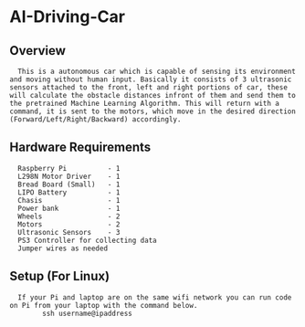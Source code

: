 AI-Driving-Car
=============
      
## Overview
      This is a autonomous car which is capable of sensing its environment and moving without human input. Basically it consists of 3 ultrasonic sensors attached to the front, left and right portions of car, these will calculate the obstacle distances infront of them and send them to the pretrained Machine Learning Algorithm. This will return with a command, it is sent to the motors, which move in the desired direction (Forward/Left/Right/Backward) accordingly.

## Hardware Requirements
      Raspberry Pi          - 1
      L298N Motor Driver    - 1
      Bread Board (Small)   - 1
      LIPO Battery          - 1
      Chasis                - 1
      Power bank            - 1
      Wheels                - 2
      Motors                - 2
      Ultrasonic Sensors    - 3
      PS3 Controller for collecting data
      Jumper wires as needed
    
## Setup (For Linux)
      If your Pi and laptop are on the same wifi network you can run code on Pi from your laptop with the command below.
            ssh username@ipaddress
      
